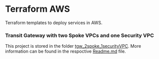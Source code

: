 # Terraform AWS
Terraform templates to deploy services in AWS.

### Transit Gateway with two Spoke VPCs and one Security VPC 
This project is stored in the folder [tgw_2spoke_1securityVPC](tgw_2spoke_1securityVPC).
More information can be found in the respoctive [Readme.md](tgw_2spoke_1securityVPC/Readme.md) file.
